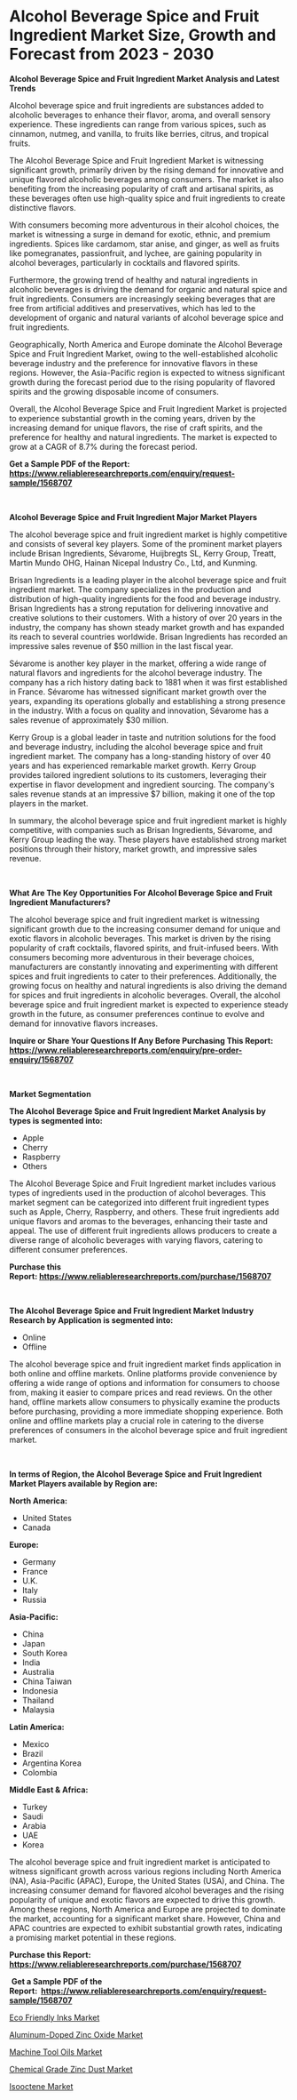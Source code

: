<p><h1>Alcohol Beverage Spice and Fruit Ingredient Market Size, Growth and Forecast from 2023 - 2030</h1></p><p><strong>Alcohol Beverage Spice and Fruit Ingredient Market Analysis and Latest Trends</strong></p>
<p><p>Alcohol beverage spice and fruit ingredients are substances added to alcoholic beverages to enhance their flavor, aroma, and overall sensory experience. These ingredients can range from various spices, such as cinnamon, nutmeg, and vanilla, to fruits like berries, citrus, and tropical fruits.</p><p>The Alcohol Beverage Spice and Fruit Ingredient Market is witnessing significant growth, primarily driven by the rising demand for innovative and unique flavored alcoholic beverages among consumers. The market is also benefiting from the increasing popularity of craft and artisanal spirits, as these beverages often use high-quality spice and fruit ingredients to create distinctive flavors.</p><p>With consumers becoming more adventurous in their alcohol choices, the market is witnessing a surge in demand for exotic, ethnic, and premium ingredients. Spices like cardamom, star anise, and ginger, as well as fruits like pomegranates, passionfruit, and lychee, are gaining popularity in alcohol beverages, particularly in cocktails and flavored spirits.</p><p>Furthermore, the growing trend of healthy and natural ingredients in alcoholic beverages is driving the demand for organic and natural spice and fruit ingredients. Consumers are increasingly seeking beverages that are free from artificial additives and preservatives, which has led to the development of organic and natural variants of alcohol beverage spice and fruit ingredients.</p><p>Geographically, North America and Europe dominate the Alcohol Beverage Spice and Fruit Ingredient Market, owing to the well-established alcoholic beverage industry and the preference for innovative flavors in these regions. However, the Asia-Pacific region is expected to witness significant growth during the forecast period due to the rising popularity of flavored spirits and the growing disposable income of consumers.</p><p>Overall, the Alcohol Beverage Spice and Fruit Ingredient Market is projected to experience substantial growth in the coming years, driven by the increasing demand for unique flavors, the rise of craft spirits, and the preference for healthy and natural ingredients. The market is expected to grow at a CAGR of 8.7% during the forecast period.</p></p>
<p><strong>Get a Sample PDF of the Report:&nbsp; <a href="https://www.reliableresearchreports.com/enquiry/request-sample/1568707">https://www.reliableresearchreports.com/enquiry/request-sample/1568707</a></strong></p>
<p>&nbsp;</p>
<p><strong>Alcohol Beverage Spice and Fruit Ingredient Major Market Players</strong></p>
<p><p>The alcohol beverage spice and fruit ingredient market is highly competitive and consists of several key players. Some of the prominent market players include Brisan Ingredients, Sévarome, Huijbregts SL, Kerry Group, Treatt, Martin Mundo OHG, Hainan Nicepal Industry Co., Ltd, and Kunming.</p><p>Brisan Ingredients is a leading player in the alcohol beverage spice and fruit ingredient market. The company specializes in the production and distribution of high-quality ingredients for the food and beverage industry. Brisan Ingredients has a strong reputation for delivering innovative and creative solutions to their customers. With a history of over 20 years in the industry, the company has shown steady market growth and has expanded its reach to several countries worldwide. Brisan Ingredients has recorded an impressive sales revenue of $50 million in the last fiscal year.</p><p>Sévarome is another key player in the market, offering a wide range of natural flavors and ingredients for the alcohol beverage industry. The company has a rich history dating back to 1881 when it was first established in France. Sévarome has witnessed significant market growth over the years, expanding its operations globally and establishing a strong presence in the industry. With a focus on quality and innovation, Sévarome has a sales revenue of approximately $30 million.</p><p>Kerry Group is a global leader in taste and nutrition solutions for the food and beverage industry, including the alcohol beverage spice and fruit ingredient market. The company has a long-standing history of over 40 years and has experienced remarkable market growth. Kerry Group provides tailored ingredient solutions to its customers, leveraging their expertise in flavor development and ingredient sourcing. The company's sales revenue stands at an impressive $7 billion, making it one of the top players in the market.</p><p>In summary, the alcohol beverage spice and fruit ingredient market is highly competitive, with companies such as Brisan Ingredients, Sévarome, and Kerry Group leading the way. These players have established strong market positions through their history, market growth, and impressive sales revenue.</p></p>
<p>&nbsp;</p>
<p><strong>What Are The Key Opportunities For Alcohol Beverage Spice and Fruit Ingredient Manufacturers?</strong></p>
<p><p>The alcohol beverage spice and fruit ingredient market is witnessing significant growth due to the increasing consumer demand for unique and exotic flavors in alcoholic beverages. This market is driven by the rising popularity of craft cocktails, flavored spirits, and fruit-infused beers. With consumers becoming more adventurous in their beverage choices, manufacturers are constantly innovating and experimenting with different spices and fruit ingredients to cater to their preferences. Additionally, the growing focus on healthy and natural ingredients is also driving the demand for spices and fruit ingredients in alcoholic beverages. Overall, the alcohol beverage spice and fruit ingredient market is expected to experience steady growth in the future, as consumer preferences continue to evolve and demand for innovative flavors increases.</p></p>
<p><strong>Inquire or Share Your Questions If Any Before Purchasing This Report: <a href="https://www.reliableresearchreports.com/enquiry/pre-order-enquiry/1568707">https://www.reliableresearchreports.com/enquiry/pre-order-enquiry/1568707</a></strong></p>
<p>&nbsp;</p>
<p><strong>Market Segmentation</strong></p>
<p><strong>The Alcohol Beverage Spice and Fruit Ingredient Market Analysis by types is segmented into:</strong></p>
<p><ul><li>Apple</li><li>Cherry</li><li>Raspberry</li><li>Others</li></ul></p>
<p><p>The Alcohol Beverage Spice and Fruit Ingredient market includes various types of ingredients used in the production of alcohol beverages. This market segment can be categorized into different fruit ingredient types such as Apple, Cherry, Raspberry, and others. These fruit ingredients add unique flavors and aromas to the beverages, enhancing their taste and appeal. The use of different fruit ingredients allows producers to create a diverse range of alcoholic beverages with varying flavors, catering to different consumer preferences.</p></p>
<p><strong>Purchase this Report:&nbsp;<a href="https://www.reliableresearchreports.com/purchase/1568707">https://www.reliableresearchreports.com/purchase/1568707</a></strong></p>
<p>&nbsp;</p>
<p><strong>The Alcohol Beverage Spice and Fruit Ingredient Market Industry Research by Application is segmented into:</strong></p>
<p><ul><li>Online</li><li>Offline</li></ul></p>
<p><p>The alcohol beverage spice and fruit ingredient market finds application in both online and offline markets. Online platforms provide convenience by offering a wide range of options and information for consumers to choose from, making it easier to compare prices and read reviews. On the other hand, offline markets allow consumers to physically examine the products before purchasing, providing a more immediate shopping experience. Both online and offline markets play a crucial role in catering to the diverse preferences of consumers in the alcohol beverage spice and fruit ingredient market.</p></p>
<p>&nbsp;</p>
<p><strong>In terms of Region, the Alcohol Beverage Spice and Fruit Ingredient Market Players available by Region are:</strong></p>
<p>
    <p> <strong> North America: </strong>
        <ul>
            <li>United States</li>
            <li>Canada</li>
        </ul>
        </p> 
    <p> <strong> Europe: </strong>
        <ul>
            <li>Germany</li>
            <li>France</li>
            <li>U.K.</li>
            <li>Italy</li>
            <li>Russia</li>
        </ul>
        </p> 
    <p> <strong> Asia-Pacific: </strong>
        <ul>
            <li>China</li>
            <li>Japan</li>
            <li>South Korea</li>
            <li>India</li>
            <li>Australia</li>
            <li>China Taiwan</li>
            <li>Indonesia</li>
            <li>Thailand</li>
            <li>Malaysia</li>
        </ul>
        </p> 
    <p> <strong> Latin America: </strong>
        <ul>
            <li>Mexico</li>
            <li>Brazil</li>
            <li>Argentina Korea</li>
            <li>Colombia</li>
        </ul>
        </p> 
    <p> <strong> Middle East & Africa: </strong>
        <ul>
            <li>Turkey</li>
            <li>Saudi</li>
            <li>Arabia</li>
            <li>UAE</li>
            <li>Korea</li>
        </ul>
    </p>
    </p>
<p><p>The alcohol beverage spice and fruit ingredient market is anticipated to witness significant growth across various regions including North America (NA), Asia-Pacific (APAC), Europe, the United States (USA), and China. The increasing consumer demand for flavored alcohol beverages and the rising popularity of unique and exotic flavors are expected to drive this growth. Among these regions, North America and Europe are projected to dominate the market, accounting for a significant market share. However, China and APAC countries are expected to exhibit substantial growth rates, indicating a promising market potential in these regions.</p></p>
<p><strong>Purchase this Report: <a href="https://www.reliableresearchreports.com/purchase/1568707">https://www.reliableresearchreports.com/purchase/1568707</a></strong></p>
<p>&nbsp;<strong>Get a Sample PDF of the Report:&nbsp;&nbsp;<a href="https://www.reliableresearchreports.com/enquiry/request-sample/1568707">https://www.reliableresearchreports.com/enquiry/request-sample/1568707</a></strong></p>
<p><strong></strong></p>
<p><p><a href="https://www.linkedin.com/pulse/eco-friendly-inks-market-size-2023-2030-global-industrial/">Eco Friendly Inks Market</a></p><p><a href="https://medium.com/@kaceyrath/aluminum-doped-zinc-oxide-market-trends-and-market-analysis-forecasted-for-period-2023-2030-42c66a0d9573">Aluminum-Doped Zinc Oxide Market</a></p><p><a href="https://www.linkedin.com/pulse/machine-tool-oils-market-challenges-opportunities-growth/">Machine Tool Oils Market</a></p><p><a href="https://medium.com/@theomorar2000/chemical-grade-zinc-dust-market-competitive-analysis-market-trends-and-forecast-to-2030-052b71efa336">Chemical Grade Zinc Dust Market</a></p><p><a href="https://www.linkedin.com/pulse/isooctene-market-share-amp-new-trends-analysis-report/">Isooctene Market</a></p></p>